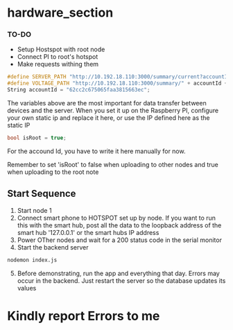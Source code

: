 # hardware_section
### TO-DO
*  Setup Hostspot with root node
*  Connect PI to root's hotspot
*  Make requests withing them

```c++
#define SERVER_PATH "http://10.192.18.110:3000/summary/current?accountId="
#define VOLTAGE_PATH "http://10.192.18.110:3000/summary/" + accountId + "/voltage"
String accountId = "62cc2c675065faa3815663ec";
```
<p>The variables above are the most important for data transfer between devices and the server. When you set it up on
the Raspberry  PI, configure your own static ip and replace it here, or use the IP defined here as the static IP </p>


```c++
bool isRoot = true;
```
<p> For the accound Id, you have to write it here manually for now.<p>
<p> Remember to set 'isRoot' to false when uploading to other nodes and true when uploading to the root note <p>


## Start Sequence
1. Start node 1
2. Connect smart phone to HOTSPOT set up by node. If you want to run this with the smart hub, post all the data to the loopback address of the smart hub '127.0.0.1' or the smart hubs IP address
3. Power OTher nodes and wait for a 200 status code in the serial monitor
4. Start the backend server 
```sh
nodemon index.js
```

5. Before demonstrating, run the app and everything that day. Errors may occur in the backend. Just restart the server so the database updates its values

# Kindly report Errors to me

